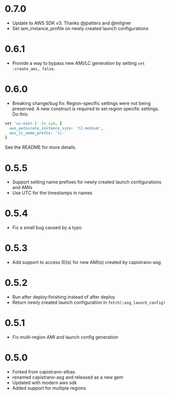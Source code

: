 # 0.7.0

* Update to AWS SDK v3. Thanks @jpatters and @milgner
* Set iam_instance_profile on newly created launch configurations

# 0.6.1

* Provide a way to bypass new AMI/LC generation by setting `set :create_ami, false`.

# 0.6.0

* Breaking change/bug fix: Region-specific settings were not being preserved. A
  new construct is required to set region specific settings. Do this:

```ruby
set 'us-east-1'.to_sym, {
  aws_autoscale_instance_size: 't2.medium',
  aws_lc_name_prefix: 'lc-'
}
```

See the README for more details.

# 0.5.5

* Support setting name prefixes for newly created launch configurations and AMIs
* Use UTC for the timestamps in names

# 0.5.4

* Fix a small bug caused by a typo

# 0.5.3

* Add support to access ID(s) for new AMI(s) created by capistrano-asg

# 0.5.2

* Run after deploy:finishing instead of after deploy
* Return newly created launch configuration in `fetch(:asg_launch_config)`

# 0.5.1

* Fix multi-region AMI and launch config generation

# 0.5.0

* Forked from capistrano-elbas
* renamed capistrano-asg and released as a new gem
* Updated with modern aws sdk
* Added support for multiple regions
